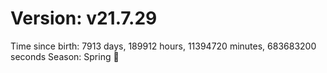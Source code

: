 # Version: v21.7.29
Time since birth: 7913 days, 189912 hours, 11394720 minutes, 683683200 seconds
Season: Spring 🌸
